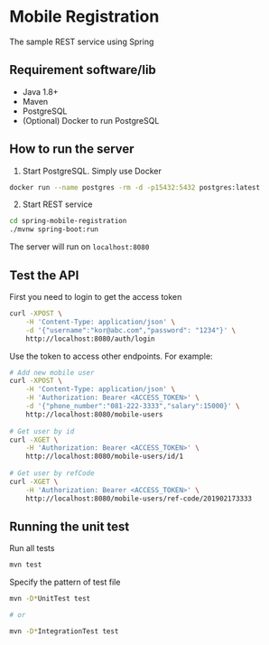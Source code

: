 # Mobile Registration

The sample REST service using Spring

## Requirement software/lib

- Java 1.8+
- Maven
- PostgreSQL
- (Optional) Docker to run PostgreSQL

## How to run the server

1. Start PostgreSQL. Simply use Docker

```bash
docker run --name postgres -rm -d -p15432:5432 postgres:latest
```

2. Start REST service
```bash
cd spring-mobile-registration
./mvnw spring-boot:run
```

The server will run on `localhost:8080`


## Test the API

First you need to login to get the access token

```bash
curl -XPOST \
    -H 'Content-Type: application/json' \
    -d '{"username":"kor@abc.com","password": "1234"}' \
    http://localhost:8080/auth/login
```

Use the token to access other endpoints. For example:

```bash
# Add new mobile user
curl -XPOST \
    -H 'Content-Type: application/json' \
    -H 'Authorization: Bearer <ACCESS_TOKEN>' \
    -d '{"phone_number":"081-222-3333","salary":15000}' \
    http://localhost:8080/mobile-users
    
# Get user by id
curl -XGET \
    -H 'Authorization: Bearer <ACCESS_TOKEN>' \
    http://localhost:8080/mobile-users/id/1
    
# Get user by refCode
curl -XGET \
    -H 'Authorization: Bearer <ACCESS_TOKEN>' \
    http://localhost:8080/mobile-users/ref-code/201902173333
```


## Running the unit test

Run all tests

```bash
mvn test
```

Specify the pattern of test file

```bash
mvn -D*UnitTest test

# or

mvn -D*IntegrationTest test
```